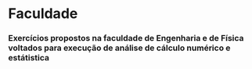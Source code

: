 # Faculdade

### Exercícios propostos na faculdade de Engenharia e de Física voltados para execução de análise de cálculo numérico e estátistica
